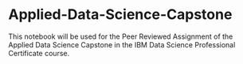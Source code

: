 # Applied-Data-Science-Capstone
This notebook will be used for the Peer Reviewed Assignment of the Applied Data Science Capstone in the IBM Data Science Professional Certificate course.
